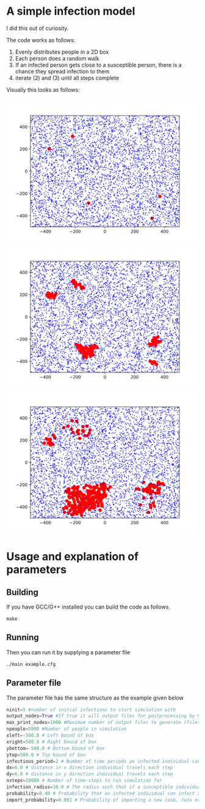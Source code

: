 # A simple infection model

I did this out of curiosity.


The code works as follows:

1. Evenly distributes people in a 2D box
2. Each person does a random walk
3. If an infected person gets close to a susceptible person, there is a chance they spread infection to them
4. iterate (2) and (3) until all steps complete

Visually this looks as follows:

![Step 1](images/0.svg "Step 1")
![Step 10](images/10.svg "Step 10")
![Step 40](images/40.svg "Step 40")



# Usage and explanation of parameters


## Building
If you have GCC/G++ installed you can build the code as follows

```
make
```


## Running
Then you can run it by supplying a parameter file

```
./main example.cfg
```


## Parameter file
The parameter file has the same structure as the example given below

```python
ninit=5 #number of initial infections to start simulation with
output_nodes=True #If true it will output files for postprocessing by Python scripts
max_print_nodes=1000 #Maximum number of output files to generate (files are generated for every time-step)
npeople=5000 #Number of people in simulation
xleft=-500.0 # Left bound of box
xright=500.0 # Right bound of box
ybottom=-500.0 # Bottom bound of box
ytop=500.0 # Top bound of box
infectious_period=2 # Number of time periods an infected individual can infect others
dx=6.0 # distance in x direction individual travels each step
dy=6.0 # distance in y direction individual travels each step
nsteps=10000 # Number of time-steps to run simulation for
infection_radius=16.0 # The radius such that if a susceptible individual is this distance from an infected individual, they run risk of infection
probability=0.40 # Probability that an infected individual can infect a susceptible individual if they are within the infectious radius
import_probability=0.001 # Probability of importing a new case, runs every time-step.
```






